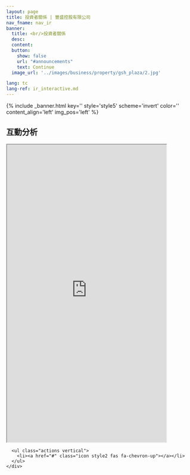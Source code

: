 ```yaml
---
layout: page
title: 投資者關係 | 豐盛控股有限公司
nav_fname: nav_ir
banner:
  title: <br/>投資者關係
  desc:
  content:
  button:
    show: false
    url: "#announcements"
    text: Continue
  image_url: '../images/business/property/gsh_plaza/2.jpg'

lang: tc
lang-ref: ir_interactive.md
---
```

<!-- Welcome Banner -->

{% include _banner.html key='' style='style5' scheme='invert' color='' content_align='left' img_pos='left' %}

<!-- Interactive Analysis -->
<section class="wrapper style1 align-center" id = "interactive_analysis">
    <div class = "inner fullscreen">
      <h2>互動分析</h2>
      <iframe style="" src="https://asia.tools.euroland.com/tools/ia/?companycode=hk-607&v=ad&lang=zh-tw" width = "85%" height ="800"></iframe>

      <ul class="actions vertical">
        <li><a href="#" class="icon style2 fas fa-chevron-up"></a></li>
      </ul>
    </div>
</section>
